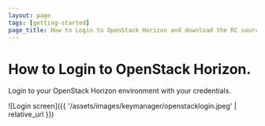 ```yaml
---
layout: page
tags: [getting-started]
page_title: How to Login to OpenStack Horizon and download the RC source file
---
```


#   How to Login to OpenStack Horizon.

Login to your OpenStack Horizon environment with your credentials.

![Login screen]({{ '/assets/images/keymanager/openstacklogin.jpeg' | relative_url }})
